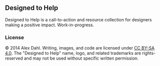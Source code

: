 ## Designed to Help

Designed to Help is a call-to-action and resource collection for designers making a positive impact. Work-in-progress.


### License

&copy; 2014 Alex Dahl. Writing, images, and code are licensed under [CC BY-SA 4.0](http://creativecommons.org/licenses/by-sa/4.0/deed.en_US). The "Designed to Help" name, logo, and related trademarks are rights-reserved and may not be used without specific written permission.
